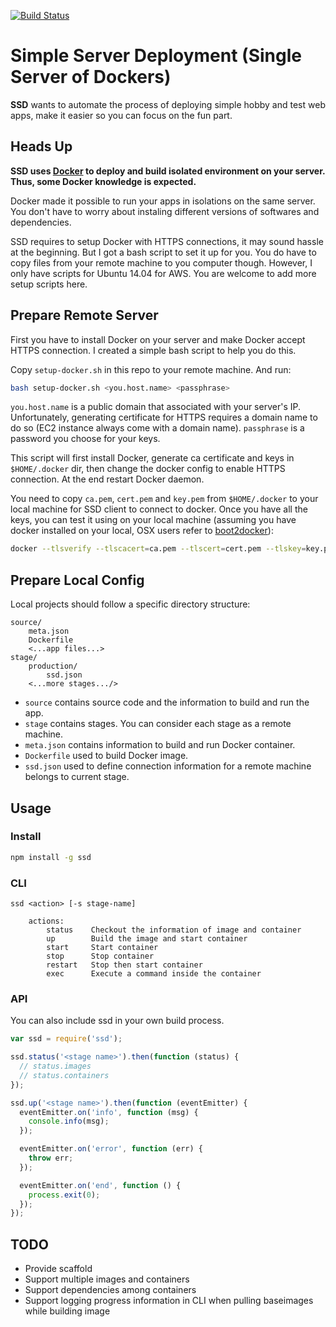 [![Build Status](https://travis-ci.org/daiweilu/ssd.svg?branch=master)](https://travis-ci.org/daiweilu/ssd)

# Simple Server Deployment (Single Server of Dockers)

__SSD__ wants to automate the process of deploying simple hobby and test web apps, make it easier so you can focus on the fun part.

## Heads Up

**SSD uses [__Docker__](https://www.docker.com/) to deploy and build isolated environment on your server. Thus, some Docker knowledge is expected.**

Docker made it possible to run your apps in isolations on the same server. You don't have to worry about instaling different versions of softwares and dependencies.

SSD requires to setup Docker with HTTPS connections, it may sound hassle at the beginning. But I got a bash script to set it up for you. You do have to copy files from your remote machine to you computer though. However, I only have scripts for Ubuntu 14.04 for AWS. You are welcome to add more setup scripts here.

## Prepare Remote Server

First you have to install Docker on your server and make Docker accept HTTPS connection. I created a simple bash script to help you do this.

Copy `setup-docker.sh` in this repo to your remote machine. And run:

```bash
bash setup-docker.sh <you.host.name> <passphrase>
```

`you.host.name` is a public domain that associated with your server's IP. Unfortunately, generating certificate for HTTPS requires a domain name to do so (EC2 instance always come with a domain name). `passphrase` is a password you choose for your keys.

This script will first install Docker, generate ca certificate and keys in `$HOME/.docker` dir, then change the docker config to enable HTTPS connection. At the end restart Docker daemon.

You need to copy `ca.pem`, `cert.pem` and `key.pem` from `$HOME/.docker` to your local machine for SSD client to connect to docker. Once you have all the keys, you can test it using on your local machine (assuming you have docker installed on your local, OSX users refer to [boot2docker]( https://docs.docker.com/installation/mac/)):

```bash
docker --tlsverify --tlscacert=ca.pem --tlscert=cert.pem --tlskey=key.pem -H=<your.host.name>:2376 version
```

## Prepare Local Config

Local projects should follow a specific directory structure:

```
source/
    meta.json
    Dockerfile
    <...app files...>
stage/
    production/
        ssd.json
    <...more stages.../>
```

- `source` contains source code and the information to build and run the app.
- `stage` contains stages. You can consider each stage as a remote machine.
- `meta.json` contains information to build and run Docker container.
- `Dockerfile` used to build Docker image.
- `ssd.json` used to define connection information for a remote machine belongs to current stage.

## Usage

### Install

```bash
npm install -g ssd
```

### CLI

```
ssd <action> [-s stage-name]

    actions:
        status    Checkout the information of image and container
        up        Build the image and start container
        start     Start container
        stop      Stop container
        restart   Stop then start container
        exec      Execute a command inside the container
```

### API

You can also include ssd in your own build process.

```javascript
var ssd = require('ssd');

ssd.status('<stage name>').then(function (status) {
  // status.images
  // status.containers
});

ssd.up('<stage name>').then(function (eventEmitter) {
  eventEmitter.on('info', function (msg) {
    console.info(msg);
  });

  eventEmitter.on('error', function (err) {
    throw err;
  });

  eventEmitter.on('end', function () {
    process.exit(0);
  });
});
```

## TODO

- Provide scaffold
- Support multiple images and containers
- Support dependencies among containers
- Support logging progress information in CLI when pulling baseimages while building image
